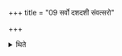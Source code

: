 +++
title = "09 सर्वो दशदशी संवत्सरो"

+++

<details><summary>थिते</summary>

सर्वो दशदशी संवत्सरो द्वादशो विषुवान् ९
</details>
